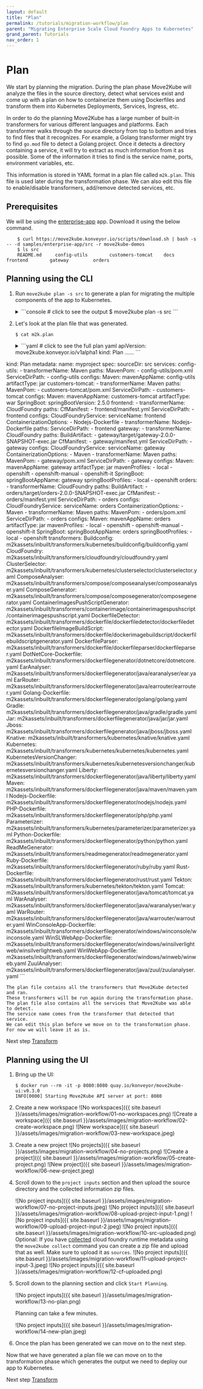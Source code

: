 ```yaml
---
layout: default
title: "Plan"
permalink: /tutorials/migration-workflow/plan
parent: "Migrating Enterprise Scale Cloud Foundry Apps to Kubernetes"
grand_parent: Tutorials
nav_order: 1
---
```


# Plan

We start by planning the migration. During the plan phase Move2Kube will analyze the files in the source directory, detect what services exist and come up with a plan on how to containerize them using Dockerfiles and transform them into Kubernetes Deployments, Services, Ingress, etc.

In order to do the planning Move2Kube has a large number of built-in transformers for various different languages and platforms. Each transformer walks through the source directory from top to bottom and tries to find files that it recognizes. For example, a Golang transformer might try to find `go.mod` file to detect a Golang project. Once it detects a directory containing a service, it will try to extract as much information from it as possible. Some of the information it tries to find is the service name, ports, environment variables, etc.

This information is stored in YAML format in a plan file called `m2k.plan`. This file is used later during the transformation phase. We can also edit this file to enable/disable transformers, add/remove detected services, etc.

## Prerequisites

We will be using the [enterprise-app](https://github.com/konveyor/move2kube-demos/tree/main/samples/enterprise-app) app. Download it using the below command.

  ```console
      $ curl https://move2kube.konveyor.io/scripts/download.sh | bash -s -- -d samples/enterprise-app/src -r move2kube-demos
      $ ls src
      README.md		config-utils		customers-tomcat	docs			frontend		gateway			orders
  ```

## Planning using the CLI

1. Run `move2kube plan -s src` to generate a plan for migrating the multiple components of the app to Kubernetes.

    <details markdown="block">
    <summary markdown="block">
    ```console
    # click to see the output
    $ move2kube plan -s src
    ```
    </summary>
    ```console
    $ move2kube plan -s src
    INFO[0000] Configuration loading done                   
    INFO[0000] Planning Transformation - Base Directory     
    INFO[0000] [ComposeAnalyser] Planning transformation    
    INFO[0000] [ComposeAnalyser] Done                       
    INFO[0000] [CloudFoundry] Planning transformation       
    INFO[0000] Identified 3 named services and 0 to-be-named services 
    INFO[0000] [CloudFoundry] Done                          
    INFO[0000] [DockerfileDetector] Planning transformation 
    INFO[0000] [DockerfileDetector] Done                    
    INFO[0000] [Base Directory] Identified 3 named services and 0 to-be-named services 
    INFO[0000] Transformation planning - Base Directory done 
    INFO[0000] Planning Transformation - Directory Walk     
    INFO[0000] Identified 1 named services and 0 to-be-named services in config-utils
    INFO[0000] Identified 1 named services and 0 to-be-named services in customers-tomcat
    INFO[0000] Identified 1 named services and 0 to-be-named services in frontend 
    INFO[0000] Identified 1 named services and 0 to-be-named services in gateway 
    INFO[0000] Identified 1 named services and 0 to-be-named services in orders 
    INFO[0000] Transformation planning - Directory Walk done 
    INFO[0000] [Directory Walk] Identified 5 named services and 0 to-be-named services 
    INFO[0000] [Named Services] Identified 5 named services 
    INFO[0000] No of services identified : 5                
    INFO[0000] Plan can be found at [/Users/user/Desktop/tutorial/m2k.plan]. 
    ```
    </details>

1. Let's look at the plan file that was generated.

    ```console
    $ cat m2k.plan 
    ```

    <details markdown="block">
    <summary markdown="block">
    ```yaml
    # click to see the full plan yaml
    apiVersion: move2kube.konveyor.io/v1alpha1
    kind: Plan
    ......
    ```
    </summary>
    ```yaml
    apiVersion: move2kube.konveyor.io/v1alpha1
kind: Plan
metadata:
  name: myproject
spec:
  sourceDir: src
  services:
    config-utils:
      - transformerName: Maven
        paths:
          MavenPom:
            - config-utils/pom.xml
          ServiceDirPath:
            - config-utils
        configs:
          Maven:
            mavenAppName: config-utils
            artifactType: jar
    customers-tomcat:
      - transformerName: Maven
        paths:
          MavenPom:
            - customers-tomcat/pom.xml
          ServiceDirPath:
            - customers-tomcat
        configs:
          Maven:
            mavenAppName: customers-tomcat
            artifactType: war
          SpringBoot:
            springBootVersion: 2.5.0
    frontend:
      - transformerName: CloudFoundry
        paths:
          CfManifest:
            - frontend/manifest.yml
          ServiceDirPath:
            - frontend
        configs:
          CloudFoundryService:
            serviceName: frontend
          ContainerizationOptions:
            - Nodejs-Dockerfile
      - transformerName: Nodejs-Dockerfile
        paths:
          ServiceDirPath:
            - frontend
    gateway:
      - transformerName: CloudFoundry
        paths:
          BuildArtifact:
            - gateway/target/gateway-2.0.0-SNAPSHOT-exec.jar
          CfManifest:
            - gateway/manifest.yml
          ServiceDirPath:
            - gateway
        configs:
          CloudFoundryService:
            serviceName: gateway
          ContainerizationOptions:
            - Maven
      - transformerName: Maven
        paths:
          MavenPom:
            - gateway/pom.xml
          ServiceDirPath:
            - gateway
        configs:
          Maven:
            mavenAppName: gateway
            artifactType: jar
            mavenProfiles:
              - local
              - openshift
              - openshift-manual
              - openshift-it
          SpringBoot:
            springBootAppName: gateway
            springBootProfiles:
              - local
              - openshift
    orders:
      - transformerName: CloudFoundry
        paths:
          BuildArtifact:
            - orders/target/orders-2.0.0-SNAPSHOT-exec.jar
          CfManifest:
            - orders/manifest.yml
          ServiceDirPath:
            - orders
        configs:
          CloudFoundryService:
            serviceName: orders
          ContainerizationOptions:
            - Maven
      - transformerName: Maven
        paths:
          MavenPom:
            - orders/pom.xml
          ServiceDirPath:
            - orders
        configs:
          Maven:
            mavenAppName: orders
            artifactType: jar
            mavenProfiles:
              - local
              - openshift
              - openshift-manual
              - openshift-it
          SpringBoot:
            springBootAppName: orders
            springBootProfiles:
              - local
              - openshift
  transformers:
    Buildconfig: m2kassets/inbuilt/transformers/kubernetes/buildconfig/buildconfig.yaml
    CloudFoundry: m2kassets/inbuilt/transformers/cloudfoundry/cloudfoundry.yaml
    ClusterSelector: m2kassets/inbuilt/transformers/kubernetes/clusterselector/clusterselector.yaml
    ComposeAnalyser: m2kassets/inbuilt/transformers/compose/composeanalyser/composeanalyser.yaml
    ComposeGenerator: m2kassets/inbuilt/transformers/compose/composegenerator/composegenerator.yaml
    ContainerImagesPushScriptGenerator: m2kassets/inbuilt/transformers/containerimage/containerimagespushscript/containerimagespushscript.yaml
    DockerfileDetector: m2kassets/inbuilt/transformers/dockerfile/dockerfiledetector/dockerfiledetector.yaml
    DockerfileImageBuildScript: m2kassets/inbuilt/transformers/dockerfile/dockerimagebuildscript/dockerfilebuildscriptgenerator.yaml
    DockerfileParser: m2kassets/inbuilt/transformers/dockerfile/dockerfileparser/dockerfileparser.yaml
    DotNetCore-Dockerfile: m2kassets/inbuilt/transformers/dockerfilegenerator/dotnetcore/dotnetcore.yaml
    EarAnalyser: m2kassets/inbuilt/transformers/dockerfilegenerator/java/earanalyser/ear.yaml
    EarRouter: m2kassets/inbuilt/transformers/dockerfilegenerator/java/earrouter/earrouter.yaml
    Golang-Dockerfile: m2kassets/inbuilt/transformers/dockerfilegenerator/golang/golang.yaml
    Gradle: m2kassets/inbuilt/transformers/dockerfilegenerator/java/gradle/gradle.yaml
    Jar: m2kassets/inbuilt/transformers/dockerfilegenerator/java/jar/jar.yaml
    Jboss: m2kassets/inbuilt/transformers/dockerfilegenerator/java/jboss/jboss.yaml
    Knative: m2kassets/inbuilt/transformers/kubernetes/knative/knative.yaml
    Kubernetes: m2kassets/inbuilt/transformers/kubernetes/kubernetes/kubernetes.yaml
    KubernetesVersionChanger: m2kassets/inbuilt/transformers/kubernetes/kubernetesversionchanger/kubernetesversionchanger.yaml
    Liberty: m2kassets/inbuilt/transformers/dockerfilegenerator/java/liberty/liberty.yaml
    Maven: m2kassets/inbuilt/transformers/dockerfilegenerator/java/maven/maven.yaml
    Nodejs-Dockerfile: m2kassets/inbuilt/transformers/dockerfilegenerator/nodejs/nodejs.yaml
    PHP-Dockerfile: m2kassets/inbuilt/transformers/dockerfilegenerator/php/php.yaml
    Parameterizer: m2kassets/inbuilt/transformers/kubernetes/parameterizer/parameterizer.yaml
    Python-Dockerfile: m2kassets/inbuilt/transformers/dockerfilegenerator/python/python.yaml
    ReadMeGenerator: m2kassets/inbuilt/transformers/readmegenerator/readmegenerator.yaml
    Ruby-Dockerfile: m2kassets/inbuilt/transformers/dockerfilegenerator/ruby/ruby.yaml
    Rust-Dockerfile: m2kassets/inbuilt/transformers/dockerfilegenerator/rust/rust.yaml
    Tekton: m2kassets/inbuilt/transformers/kubernetes/tekton/tekton.yaml
    Tomcat: m2kassets/inbuilt/transformers/dockerfilegenerator/java/tomcat/tomcat.yaml
    WarAnalyser: m2kassets/inbuilt/transformers/dockerfilegenerator/java/waranalyser/war.yaml
    WarRouter: m2kassets/inbuilt/transformers/dockerfilegenerator/java/warrouter/warrouter.yaml
    WinConsoleApp-Dockerfile: m2kassets/inbuilt/transformers/dockerfilegenerator/windows/winconsole/winconsole.yaml
    WinSLWebApp-Dockerfile: m2kassets/inbuilt/transformers/dockerfilegenerator/windows/winsilverlightweb/winsilverlightweb.yaml
    WinWebApp-Dockerfile: m2kassets/inbuilt/transformers/dockerfilegenerator/windows/winweb/winweb.yaml
    ZuulAnalyser: m2kassets/inbuilt/transformers/dockerfilegenerator/java/zuul/zuulanalyser.yaml
    ```
    </details>

    The plan file contains all the transformers that Move2Kube detected and ran.
    These transformers will be run again during the transformation phase.  
    The plan file also contains all the services that Move2Kube was able to detect.
    The service name comes from the transformer that detected that service.
    We can edit this plan before we move on to the transformation phase. For now we will leave it as is.

Next step [Transform](/tutorials/migration-workflow/transform)

## Planning using the UI

1. Bring up the UI:
    ```console
    $ docker run --rm -it -p 8080:8080 quay.io/konveyor/move2kube-ui:v0.3.0
    INFO[0000] Starting Move2Kube API server at port: 8080
    ```

1. Create a new workspace
    ![No workspaces]({{ site.baseurl }}/assets/images/migration-workflow/01-no-workspaces.png)
    ![Create a workspace]({{ site.baseurl }}/assets/images/migration-workflow/02-create-workspace.png)
    ![New workspace]({{ site.baseurl }}/assets/images/migration-workflow/03-new-workspace.jpeg)

1. Create a new project
    ![No projects]({{ site.baseurl }}/assets/images/migration-workflow/04-no-projects.png)
    ![Create a project]({{ site.baseurl }}/assets/images/migration-workflow/05-create-project.png)
    ![New project]({{ site.baseurl }}/assets/images/migration-workflow/06-new-project.jpeg)

1. Scroll down to the `project inputs` section and then upload the source directory and the collected information zip files.

    ![No project inputs]({{ site.baseurl }}/assets/images/migration-workflow/07-no-project-inputs.jpeg)
    ![No project inputs]({{ site.baseurl }}/assets/images/migration-workflow/08-upload-project-input-1.png)
    ![No project inputs]({{ site.baseurl }}/assets/images/migration-workflow/09-upload-project-input-2.jpeg)
    ![No project inputs]({{ site.baseurl }}/assets/images/migration-workflow/10-src-uploaded.png)
    Optional: If you have [collected](/tutorials/migration-workflow/collect) cloud foundry runtime metadata using the `move2kube collect` command you can create a zip file and upload that as well. Make sure to upload it as `sources`.
    ![No project inputs]({{ site.baseurl }}/assets/images/migration-workflow/11-upload-project-input-3.jpeg)
    ![No project inputs]({{ site.baseurl }}/assets/images/migration-workflow/12-cf-uploaded.png)

1. Scroll down to the planning section and click `Start Planning`.

    ![No project inputs]({{ site.baseurl }}/assets/images/migration-workflow/13-no-plan.png)

    Planning can take a few minutes.

    ![No project inputs]({{ site.baseurl }}/assets/images/migration-workflow/14-new-plan.jpeg)

1.  Once the plan has been generated we can move on to the next step.

Now that we have generated a plan file we can move on to the transformation phase which generates the output we need to deploy our app to Kubernetes.

Next step [Transform](/tutorials/migration-workflow/transform)
